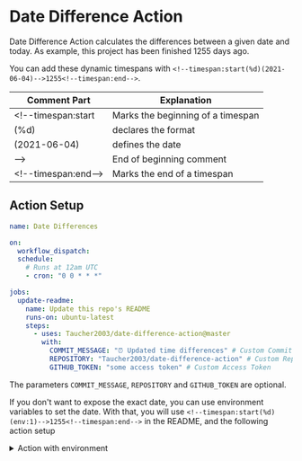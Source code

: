 # Date Difference Action

Date Difference Action calculates the differences between a given date and today.
As example, this project has been finished <!--timespan:start(%d)(2021-06-04)-->1255<!--timespan:end--> days ago.

You can add these dynamic timespans with `<!--timespan:start(%d)(2021-06-04)-->1255<!--timespan:end-->`.

| Comment Part         | Explanation                       |
|----------------------|-----------------------------------|
| <!--timespan:start   | Marks the beginning of a timespan |
| (%d)                 | declares the format               |
| (2021-06-04)         | defines the date                  |
| -->                  | End of beginning comment          |
| \<!--timespan:end--> | Marks the end of a timespan       |

## Action Setup

```yaml
name: Date Differences

on:
  workflow_dispatch:
  schedule:
    # Runs at 12am UTC
    - cron: "0 0 * * *"

jobs:
  update-readme:
    name: Update this repo's README
    runs-on: ubuntu-latest
    steps:
      - uses: Taucher2003/date-difference-action@master
        with:
          COMMIT_MESSAGE: "⏰ Updated time differences" # Custom Commit Message
          REPOSITORY: "Taucher2003/date-difference-action" # Custom Repository
          GITHUB_TOKEN: "some access token" # Custom Access Token
```

The parameters `COMMIT_MESSAGE`, `REPOSITORY` and `GITHUB_TOKEN` are optional.

If you don't want to expose the exact date, you can use environment variables to set the date.
With that, you will use `<!--timespan:start(%d)(env:1)-->1255<!--timespan:end-->` in the README, and the following action setup
<details>
<summary>Action with environment</summary>

```yaml
name: Date Differences

on:
  workflow_dispatch:
  schedule:
    # Runs at 12am UTC
    - cron: "0 0 * * *"

jobs:
  update-readme:
    name: Update this repo's README
    runs-on: ubuntu-latest
    steps:
      - uses: Taucher2003/date-difference-action@master
        env:
          1: ${{ secrets.DATE_1 }}
```
</details>
